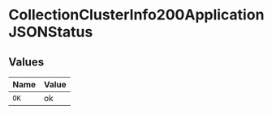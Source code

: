 # CollectionClusterInfo200ApplicationJSONStatus


## Values

| Name  | Value |
| ----- | ----- |
| `OK`  | ok    |